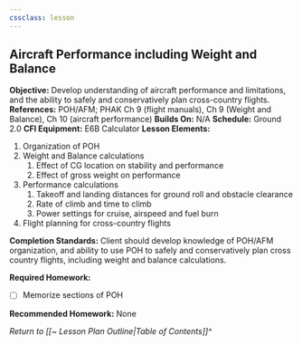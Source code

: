 ```yaml
---
cssclass: lesson
---
```

## Aircraft Performance including Weight and Balance

**Objective:** Develop understanding of aircraft performance and limitations, and the ability to safely and conservatively plan cross-country flights.
**References:** POH/AFM; PHAK Ch 9 (flight manuals), Ch 9 (Weight and Balance), Ch 10 (aircraft performance)
**Builds On:** N/A
**Schedule:** Ground 2.0
**CFI Equipment:** E6B Calculator
**Lesson Elements:**
1. Organization of POH
2. Weight and Balance calculations
	1. Effect of CG location on stability and performance
	2. Effect of gross weight on performance
3. Performance calculations
	1. Takeoff and landing distances for ground roll and obstacle clearance
	2. Rate of climb and time to climb
	3. Power settings for cruise, airspeed and fuel burn
4. Flight planning for cross-country flights

**Completion Standards:** Client should develop knowledge of POH/AFM organization, and ability to use POH to safely and conservatively plan cross country flights, including weight and balance calculations.

**Required Homework:** 
- [ ] Memorize sections of POH

**Recommended Homework:** None

*Return to [[~ Lesson Plan Outline|Table of Contents]]^*